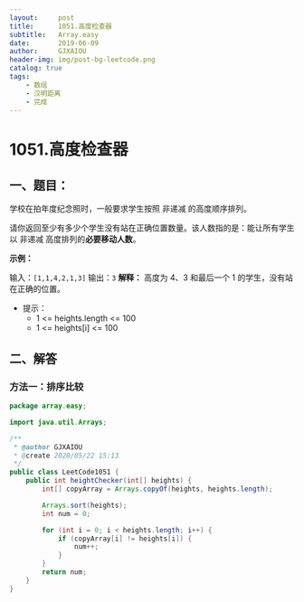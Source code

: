 ```yaml
---
layout:     post
title:      1051.高度检查器
subtitle:   Array.easy
date:       2019-06-09
author:     GJXAIOU
header-img: img/post-bg-leetcode.png
catalog: true
tags:
    - 数组
    - 汉明距离
	- 完成 
---
```



# 1051.高度检查器


## 一、题目：

学校在拍年度纪念照时，一般要求学生按照 非递减 的高度顺序排列。

请你返回至少有多少个学生没有站在正确位置数量。该人数指的是：能让所有学生以 非递减 高度排列的**必要移动人数**。

 

**示例：**

输入：`[1,1,4,2,1,3]`
输出：`3`
**解释：**
高度为 4、3 和最后一个 1 的学生，没有站在正确的位置。


- 提示：
  - 1 <= heights.length <= 100
  - 1 <= heights[i] <= 100



## 二、解答

### 方法一：排序比较

```java
package array.easy;

import java.util.Arrays;

/**
 * @author GJXAIOU
 * @create 2020/05/22 15:13
 */
public class LeetCode1051 {
    public int heightChecker(int[] heights) {
        int[] copyArray = Arrays.copyOf(heights, heights.length);

        Arrays.sort(heights);
        int num = 0;

        for (int i = 0; i < heights.length; i++) {
            if (copyArray[i] != heights[i]) {
                num++;
            }
        }
        return num;
    }
}
```
